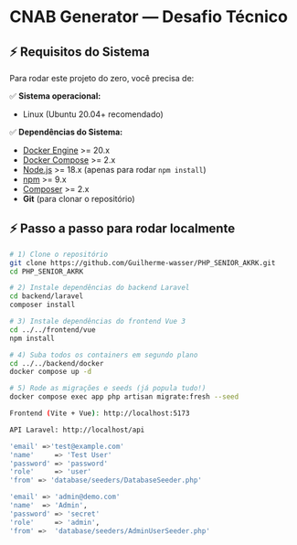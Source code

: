 # CNAB Generator — Desafio Técnico

## ⚡ Requisitos do Sistema

Para rodar este projeto do zero, você precisa de:

✅ **Sistema operacional:**  
- Linux (Ubuntu 20.04+ recomendado)

✅ **Dependências do Sistema:**  
- [Docker Engine](https://docs.docker.com/engine/install/) >= 20.x  
- [Docker Compose](https://docs.docker.com/compose/install/) >= 2.x  
- [Node.js](https://nodejs.org/) >= 18.x (apenas para rodar `npm install`)  
- [npm](https://www.npmjs.com/) >= 9.x  
- [Composer](https://getcomposer.org/download/) >= 2.x  
- **Git** (para clonar o repositório)

## ⚡ Passo a passo para rodar localmente

```bash
# 1) Clone o repositório
git clone https://github.com/Guilherme-wasser/PHP_SENIOR_AKRK.git
cd PHP_SENIOR_AKRK

# 2) Instale dependências do backend Laravel
cd backend/laravel
composer install

# 3) Instale dependências do frontend Vue 3
cd ../../frontend/vue
npm install

# 4) Suba todos os containers em segundo plano
cd ../../backend/docker
docker compose up -d

# 5) Rode as migrações e seeds (já popula tudo!)
docker compose exec app php artisan migrate:fresh --seed

Frontend (Vite + Vue): http://localhost:5173

API Laravel: http://localhost/api

'email' =>'test@example.com'
'name'     => 'Test User'
'password' => 'password'
'role'     => 'user'
'from' => 'database/seeders/DatabaseSeeder.php'

'email' => 'admin@demo.com'
'name'  => 'Admin',
'password' => 'secret'
'role'     => 'admin',
'from' =>  'database/seeders/AdminUserSeeder.php'

            